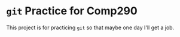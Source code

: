 # `git` Practice for Comp290

This project is for practicing `git` so that maybe one day I'll get a job. 
